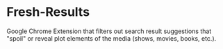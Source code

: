 # Fresh-Results
Google Chrome Extension that filters out search result suggestions that "spoil" or reveal plot elements of the media (shows, movies, books, etc.). 
